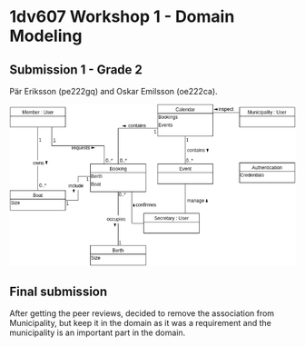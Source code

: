 # 1dv607 Workshop 1 - Domain Modeling

## Submission 1 - Grade 2

Pär Eriksson (pe222gq) and Oskar Emilsson (oe222ca).

![UML Domain Model](workshop-1-first.png)

## Final submission

After getting the peer reviews, decided to remove the association from Municipality, but keep it in the domain as it was a requirement and the municipality is an important part in the domain.
